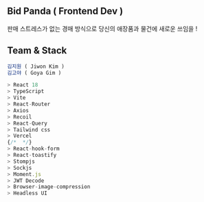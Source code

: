 ## Bid Panda ( Frontend Dev )

판매 스트레스가 없는 경매 방식으로 당신의 애장품과 물건에 새로운 쓰임을 !

## Team & Stack

```ts
김지원 ( Jiwon Kim )
김고야 ( Goya Gim )
```

```ts
> React 18
> TypeScript
> Vite
> React-Router
> Axios
> Recoil
> React-Query
> Tailwind css
> Vercel
{/*  */}
> React-hook-form
> React-toastify
> Stompjs
> Sockjs
> Moment.js
> JWT Decode
> Browser-image-compression
> Headless UI
```
